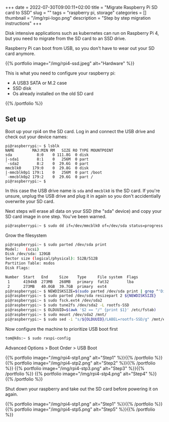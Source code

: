 +++ 
date = 2022-07-30T09:00:11+02:00
title = "Migrate Raspberry Pi SD card to SSD"
slug = "" 
tags = "raspberry pi, storage"
categories = []
thumbnail = "/img/rpi-logo.png"
description = "Step by step migration instructions"
+++

Disk intensive applications such as kubernetes can run on Raspberry Pi 4, but you need to migrate from the SD card to an SSD drive.

Raspberry Pi can boot from USB, so you don't have to wear out your SD card anymore.



{{% portfolio image="/img/rpi4-ssd.jpeg" alt="Hardware" %}}

This is what you need to configure your raspberry pi:

 * A USB3 SATA or M.2 case
 * SSD disk
 * Os already installed on the old SD card

{{% /portfolio %}}



## Set up

Boot up your rpi4 on the SD card. Log in and connect the USB drive and check out your device names:

```
pi@raspberrypi:~ $ lsblk 
NAME        MAJ:MIN RM   SIZE RO TYPE MOUNTPOINT
sda           8:0    0 111.8G  0 disk 
|-sda1        8:1    0   256M  0 part 
`-sda2        8:2    0  29.6G  0 part 
mmcblk0     179:0    0  29.8G  0 disk 
|-mmcblk0p1 179:1    0   256M  0 part /boot
`-mmcblk0p2 179:2    0  29.6G  0 part /
pi@raspberrypi:~ $
```
 
In this case the USB drive name is ```sda``` and ```mmcblk0``` is the SD card. If you're unsure, unplug the USB drive and plug it in again so you don't accidentially overwrite your SD card.

Next steps will erase all data on your SSD (the "sda" device) and copy your SD card image in one step. You've been warned.

```sh
pi@raspberrypi:~ $ sudo dd if=/dev/mmcblk0 of=/dev/sda status=progress
```

Grow the filesystem

```sh
pi@raspberrypi:~ $ sudo parted /dev/sda print
Model:   (scsi)
Disk /dev/sda: 120GB
Sector size (logical/physical): 512B/512B
Partition Table: msdos
Disk Flags: 

Number  Start   End     Size    Type     File system  Flags
 1      4194kB  273MB   268MB   primary  fat32        lba
 2      273MB   40.0GB  39.7GB  primary  ext4
pi@raspberrypi:~ $ NEWDISKSIZE=$(sudo parted /dev/sda print | grep ^'Disk /dev/sda' | awk '{print $NF}')
pi@raspberrypi:~ $ sudo parted /dev/sda resizepart 2 ${NEWDISKSIZE}             # Expand filesystem
pi@raspberrypi:~ $ sudo fsck.ext4 /dev/sda2 
pi@raspberrypi:~ $ sudo tune2fs /dev/sda2 -L rootfs-SSD                         # Set a new label on the root fs
pi@raspberrypi:~ $ OLDUUID=$(awk '$2 == "/" {print $1}' /etc/fstab)
pi@raspberrypi:~ $ sudo mount /dev/sda2 /mnt/
pi@raspberrypi:~ $ sudo sed -i "s/${OLDUUID}/LABEL=rootfs-SSD/g" /mnt/etc/fstab # Mount the label as root in the new fstab
```

Now configure the machine to prioritize USB boot first

```sh
tom@k8s:~ $ sudo raspi-config
```

Advanced Options > Boot Order > USB Boot

{{% portfolio image="/img/rpi4-stp1.png" alt="Step1" %}}{{% /portfolio %}}
{{% portfolio image="/img/rpi4-stp2.png" alt="Step2" %}}{{% /portfolio %}}
{{% portfolio image="/img/rpi4-stp3.png" alt="Step3" %}}{{% /portfolio %}}
{{% portfolio image="/img/rpi4-stp4.png" alt="Step4" %}}{{% /portfolio %}}

Shut down your raspberry and take out the SD card before powering it on again.


{{% portfolio image="/img/rpi4-stp1.png" alt="Step1" %}}{{% /portfolio %}}
{{% portfolio image="/img/rpi4-stp5.png" alt="Step5" %}}{{% /portfolio %}}


